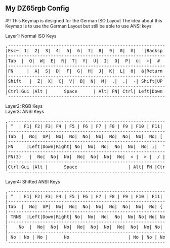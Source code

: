 ## My DZ65rgb Config ##
#!! This Keymap is designed for the German ISO Layout 
The idea about this Keymap is to use the German Layout but still be able to use ANSI keys

Layer1: Normal ISO Keys  
<pre>
,-----------------------------------------------------------------.
|Esc~| 1|  2|  3|  4|  5|  6|  7|  8|  9|  0|  ß|  ´|Backsp |F24  |
|-----------------------------------------------------------------|
|Tab  |  Q|  W|  E|  R|  T|  Y|  U|  I|  O|  P|  ü|  +|  #  |PgUp |
|-----------------------------------------------------------------| 
|FN     |  A|  S|  D|  F|  G|  H|  J|  K|  L|  ö|  ä|Return |PgDw |
|-----------------------------------------------------------------|
|Shift   |  Z|  X|  C|  V|  B|  N|  M|  ,|  .|  -| Shift|UP |Del  |
|-----------------------------------------------------------------|
|Ctrl|Gui |Alt |      Space      | Alt| FN| Ctrl| Left|Down |Right| 
`-----------------------------------------------------------------'
</pre>
Layer2: RGB Keys  
Layer3: ANSI Keys  
<pre>
,------------------------------------------------------------------------.
| ^  | F1| F2| F3| F4 | F5 | F6 | F7 | F8 | F9 | F10 | F11| F12|Del |Home|
|----------------------------------------------------------------.-------|
|Tab  |  No|  UP|  No|  No|  No|  No|  No|  No|  No|  No| [ | ]|  \  |F16|
|------------------------------------------------------------------------|
|FN     |Left|Down|Right| No|  No|  No|  No|  No|  No| ;|  '|Return |F17 |
|------------------------------------------------------------------------|
|FN(3)   |  No|  No|  No|  No|  No|  No|  No|  < |  > |  / | No| No| No  |
|------------------------------------------------------------------------|
|Ctrl|Gui |Alt |      Space                   | Alt| FN |Ctrl|F13|F14|F15|
`------------------------------------------------------------------------'
</pre>
Layer4: Shifted ANSI Keys
<pre>
,------------------------------------------------------------------------.
| ^  | F1| F2| F3| F4 | F5 | F6 | F7 | F8 | F9 | F10 | F11| F12|Del |Home| 
|----------------------------------------------------------------.-------|
|Tab  |  No|  UP|  No|  No|  No|  No|  No|  No|  No|  No| { | }|  |  |F16|
|------------------------------------------------------------------------| 
| TRNS  |Left|Down|Right| No|  No|  No|  No|  No| No| No| No|Return |F17 |
|------------------------------------------------------------------------|
|    No  |  No|  No|  No|  No|  No|  No|  No|  No|  No| No|  No  | No| No|
|------------------------------------------------------------------------|
| No | No | No |      No                      | No | No | No |F13|F14|F15|
`------------------------------------------------------------------------'
</pre>

